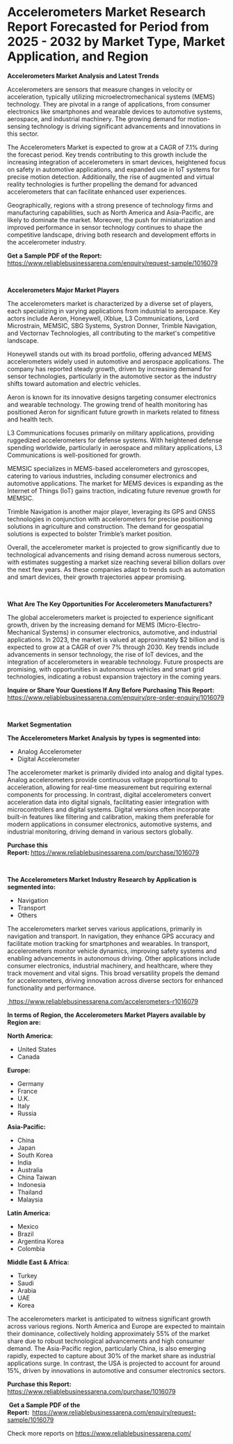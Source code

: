 <p><h1>Accelerometers Market Research Report Forecasted for Period from 2025 -  2032 by Market Type, Market Application, and Region</h1></p><p><strong>Accelerometers Market Analysis and Latest Trends</strong></p>
<p><p>Accelerometers are sensors that measure changes in velocity or acceleration, typically utilizing microelectromechanical systems (MEMS) technology. They are pivotal in a range of applications, from consumer electronics like smartphones and wearable devices to automotive systems, aerospace, and industrial machinery. The growing demand for motion-sensing technology is driving significant advancements and innovations in this sector.</p><p>The Accelerometers Market is expected to grow at a CAGR of 7.1% during the forecast period. Key trends contributing to this growth include the increasing integration of accelerometers in smart devices, heightened focus on safety in automotive applications, and expanded use in IoT systems for precise motion detection. Additionally, the rise of augmented and virtual reality technologies is further propelling the demand for advanced accelerometers that can facilitate enhanced user experiences. </p><p>Geographically, regions with a strong presence of technology firms and manufacturing capabilities, such as North America and Asia-Pacific, are likely to dominate the market. Moreover, the push for miniaturization and improved performance in sensor technology continues to shape the competitive landscape, driving both research and development efforts in the accelerometer industry.</p></p>
<p><strong>Get a Sample PDF of the Report:&nbsp;</strong> <a href="https://www.reliablebusinessarena.com/enquiry/request-sample/1016079?utm_campaign=2288&utm_medium=2&utm_source=Github&utm_content=ia&utm_term=11022025&utm_id=accelerometers">https://www.reliablebusinessarena.com/enquiry/request-sample/1016079</a></p>
<p>&nbsp;</p>
<p><strong>Accelerometers Major Market Players</strong></p>
<p><p>The accelerometers market is characterized by a diverse set of players, each specializing in varying applications from industrial to aerospace. Key actors include Aeron, Honeywell, iXblue, L3 Communications, Lord Microstrain, MEMSIC, SBG Systems, Systron Donner, Trimble Navigation, and Vectornav Technologies, all contributing to the market's competitive landscape.</p><p>Honeywell stands out with its broad portfolio, offering advanced MEMS accelerometers widely used in automotive and aerospace applications. The company has reported steady growth, driven by increasing demand for sensor technologies, particularly in the automotive sector as the industry shifts toward automation and electric vehicles. </p><p>Aeron is known for its innovative designs targeting consumer electronics and wearable technology. The growing trend of health monitoring has positioned Aeron for significant future growth in markets related to fitness and health tech. </p><p>L3 Communications focuses primarily on military applications, providing ruggedized accelerometers for defense systems. With heightened defense spending worldwide, particularly in aerospace and military applications, L3 Communications is well-positioned for growth.</p><p>MEMSIC specializes in MEMS-based accelerometers and gyroscopes, catering to various industries, including consumer electronics and automotive applications. The market for MEMS devices is expanding as the Internet of Things (IoT) gains traction, indicating future revenue growth for MEMSIC.</p><p>Trimble Navigation is another major player, leveraging its GPS and GNSS technologies in conjunction with accelerometers for precise positioning solutions in agriculture and construction. The demand for geospatial solutions is expected to bolster Trimble’s market position.</p><p>Overall, the accelerometer market is projected to grow significantly due to technological advancements and rising demand across numerous sectors, with estimates suggesting a market size reaching several billion dollars over the next few years. As these companies adapt to trends such as automation and smart devices, their growth trajectories appear promising.</p></p>
<p>&nbsp;</p>
<p><strong>What Are The Key Opportunities For Accelerometers Manufacturers?</strong></p>
<p><p>The global accelerometers market is projected to experience significant growth, driven by the increasing demand for MEMS (Micro-Electro-Mechanical Systems) in consumer electronics, automotive, and industrial applications. In 2023, the market is valued at approximately $2 billion and is expected to grow at a CAGR of over 7% through 2030. Key trends include advancements in sensor technology, the rise of IoT devices, and the integration of accelerometers in wearable technology. Future prospects are promising, with opportunities in autonomous vehicles and smart grid technologies, indicating a robust expansion trajectory in the coming years.</p></p>
<p><strong>Inquire or Share Your Questions If Any Before Purchasing This Report:</strong> <a href="https://www.reliablebusinessarena.com/enquiry/pre-order-enquiry/1016079?utm_campaign=2288&utm_medium=2&utm_source=Github&utm_content=ia&utm_term=11022025&utm_id=accelerometers">https://www.reliablebusinessarena.com/enquiry/pre-order-enquiry/1016079</a></p>
<p>&nbsp;</p>
<p><strong>Market Segmentation</strong></p>
<p><strong>The Accelerometers Market Analysis by types is segmented into:</strong></p>
<p><ul><li>Analog Accelerometer</li><li>Digital Accelerometer</li></ul></p>
<p><p>The accelerometer market is primarily divided into analog and digital types. Analog accelerometers provide continuous voltage proportional to acceleration, allowing for real-time measurement but requiring external components for processing. In contrast, digital accelerometers convert acceleration data into digital signals, facilitating easier integration with microcontrollers and digital systems. Digital versions often incorporate built-in features like filtering and calibration, making them preferable for modern applications in consumer electronics, automotive systems, and industrial monitoring, driving demand in various sectors globally.</p></p>
<p><strong>Purchase this Report:&nbsp;</strong><a href="https://www.reliablebusinessarena.com/purchase/1016079?utm_campaign=2288&utm_medium=2&utm_source=Github&utm_content=ia&utm_term=11022025&utm_id=accelerometers">https://www.reliablebusinessarena.com/purchase/1016079</a></p>
<p>&nbsp;</p>
<p><strong>The Accelerometers Market Industry Research by Application is segmented into:</strong></p>
<p><ul><li>Navigation</li><li>Transport</li><li>Others</li></ul></p>
<p><p>The accelerometers market serves various applications, primarily in navigation and transport. In navigation, they enhance GPS accuracy and facilitate motion tracking for smartphones and wearables. In transport, accelerometers monitor vehicle dynamics, improving safety systems and enabling advancements in autonomous driving. Other applications include consumer electronics, industrial machinery, and healthcare, where they track movement and vital signs. This broad versatility propels the demand for accelerometers, driving innovation across diverse sectors for enhanced functionality and performance.</p></p>
<p><a href="https://www.reliablebusinessarena.com/accelerometers-r1016079?utm_campaign=2288&utm_medium=2&utm_source=Github&utm_content=ia&utm_term=11022025&utm_id=accelerometers">&nbsp;https://www.reliablebusinessarena.com/accelerometers-r1016079</a></p>
<p><strong>In terms of Region, the Accelerometers Market Players available by Region are:</strong></p>
<p>
    <p> <strong> North America: </strong>
        <ul>
            <li>United States</li>
            <li>Canada</li>
        </ul>
        </p> 
    <p> <strong> Europe: </strong>
        <ul>
            <li>Germany</li>
            <li>France</li>
            <li>U.K.</li>
            <li>Italy</li>
            <li>Russia</li>
        </ul>
        </p> 
    <p> <strong> Asia-Pacific: </strong>
        <ul>
            <li>China</li>
            <li>Japan</li>
            <li>South Korea</li>
            <li>India</li>
            <li>Australia</li>
            <li>China Taiwan</li>
            <li>Indonesia</li>
            <li>Thailand</li>
            <li>Malaysia</li>
        </ul>
        </p> 
    <p> <strong> Latin America: </strong>
        <ul>
            <li>Mexico</li>
            <li>Brazil</li>
            <li>Argentina Korea</li>
            <li>Colombia</li>
        </ul>
        </p> 
    <p> <strong> Middle East & Africa: </strong>
        <ul>
            <li>Turkey</li>
            <li>Saudi</li>
            <li>Arabia</li>
            <li>UAE</li>
            <li>Korea</li>
        </ul>
    </p>
    </p>
<p><p>The accelerometers market is anticipated to witness significant growth across various regions. North America and Europe are expected to maintain their dominance, collectively holding approximately 55% of the market share due to robust technological advancements and high consumer demand. The Asia-Pacific region, particularly China, is also emerging rapidly, expected to capture about 30% of the market share as industrial applications surge. In contrast, the USA is projected to account for around 15%, driven by innovations in automotive and consumer electronics sectors.</p></p>
<p><strong>Purchase this Report: </strong><a href="https://www.reliablebusinessarena.com/purchase/1016079?utm_campaign=2288&utm_medium=2&utm_source=Github&utm_content=ia&utm_term=11022025&utm_id=accelerometers">https://www.reliablebusinessarena.com/purchase/1016079</a></p>
<p>&nbsp;<strong>Get a Sample PDF of the Report:&nbsp;&nbsp;</strong><a href="https://www.reliablebusinessarena.com/enquiry/request-sample/1016079?utm_campaign=2288&utm_medium=2&utm_source=Github&utm_content=ia&utm_term=11022025&utm_id=accelerometers">https://www.reliablebusinessarena.com/enquiry/request-sample/1016079</a></p>
<p><strong></strong></p>
<p>Check more reports on <a href="https://www.reliablebusinessarena.com/?utm_campaign=2288&utm_medium=2&utm_source=Github&utm_content=ia&utm_term=11022025&utm_id=accelerometers">https://www.reliablebusinessarena.com/</a></p>
